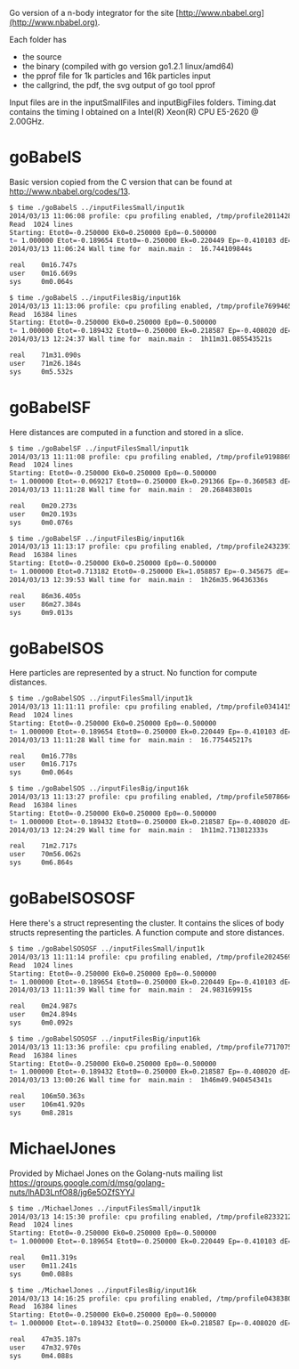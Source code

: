 Go version of a n-body integrator for the site [http://www.nbabel.org](http://www.nbabel.org). 

Each folder has 

* the source
* the binary (compiled with go version go1.2.1 linux/amd64)
* the pprof file for 1k particles and 16k particles input
* the callgrind, the pdf, the svg output of go tool pprof

Input files are in the inputSmallFiles and inputBigFiles folders.
Timing.dat contains the timing I obtained on a Intel(R) Xeon(R) CPU E5-2620 @ 2.00GHz.

goBabelS
========

Basic version copied from the C version
that can be found at http://www.nbabel.org/codes/13.

````bash
$ time ./goBabelS ../inputFilesSmall/input1k 
2014/03/13 11:06:08 profile: cpu profiling enabled, /tmp/profile201142823/cpu.pprof
Read  1024 lines
Starting: Etot0=-0.250000 Ek0=0.250000 Ep0=-0.500000
t= 1.000000 Etot=-0.189654 Etot0=-0.250000 Ek=0.220449 Ep=-0.410103 dE=-0.241383
2014/03/13 11:06:24 Wall time for  main.main :  16.744109844s

real    0m16.747s
user    0m16.669s
sys     0m0.064s

$ time ./goBabelS ../inputFilesBig/input16k 
2014/03/13 11:13:06 profile: cpu profiling enabled, /tmp/profile769946569/cpu.pprof
Read  16384 lines
Starting: Etot0=-0.250000 Ek0=0.250000 Ep0=-0.500000
t= 1.000000 Etot=-0.189432 Etot0=-0.250000 Ek=0.218587 Ep=-0.408020 dE=-0.242270
2014/03/13 12:24:37 Wall time for  main.main :  1h11m31.085543521s

real    71m31.090s
user    71m26.184s
sys     0m5.532s
````

goBabelSF
=========

Here distances are computed in a function and stored in a slice.

````bash
$ time ./goBabelSF ../inputFilesSmall/input1k
2014/03/13 11:11:08 profile: cpu profiling enabled, /tmp/profile919886927/cpu.pprof
Read  1024 lines
Starting: Etot0=-0.250000 Ek0=0.250000 Ep0=-0.500000
t= 1.000000 Etot=-0.069217 Etot0=-0.250000 Ek=0.291366 Ep=-0.360583 dE=-0.723132
2014/03/13 11:11:28 Wall time for  main.main :  20.268483801s

real    0m20.273s
user    0m20.193s
sys     0m0.076s

$ time ./goBabelSF ../inputFilesBig/input16k 
2014/03/13 11:13:17 profile: cpu profiling enabled, /tmp/profile243239193/cpu.pprof
Read  16384 lines
Starting: Etot0=-0.250000 Ek0=0.250000 Ep0=-0.500000
t= 1.000000 Etot=0.713182 Etot0=-0.250000 Ek=1.058857 Ep=-0.345675 dE=-3.8527273
2014/03/13 12:39:53 Wall time for  main.main :  1h26m35.96436336s

real    86m36.405s
user    86m27.384s
sys     0m9.013s
````

goBabelSOS
==========

Here particles are represented by a struct.
No function for compute distances.

````bash
$ time ./goBabelSOS ../inputFilesSmall/input1k
2014/03/13 11:11:11 profile: cpu profiling enabled, /tmp/profile034141521/cpu.pprof
Read  1024 lines
Starting: Etot0=-0.250000 Ek0=0.250000 Ep0=-0.500000
t= 1.000000 Etot=-0.189654 Etot0=-0.250000 Ek=0.220449 Ep=-0.410103 dE=-0.241383
2014/03/13 11:11:28 Wall time for  main.main :  16.775445217s

real    0m16.778s
user    0m16.717s
sys     0m0.064s

$ time ./goBabelSOS ../inputFilesBig/input16k 
2014/03/13 11:13:27 profile: cpu profiling enabled, /tmp/profile507866436/cpu.pprof
Read  16384 lines
Starting: Etot0=-0.250000 Ek0=0.250000 Ep0=-0.500000
t= 1.000000 Etot=-0.189432 Etot0=-0.250000 Ek=0.218587 Ep=-0.408020 dE=-0.242270
2014/03/13 12:24:29 Wall time for  main.main :  1h11m2.713812333s

real    71m2.717s
user    70m56.062s
sys     0m6.864s
````

goBabelSOSOSF
=============

Here there's a struct representing the cluster. It contains the slices of body
structs representing the particles.
A function compute and store distances.

````bash
$ time ./goBabelSOSOSF ../inputFilesSmall/input1k
2014/03/13 11:11:14 profile: cpu profiling enabled, /tmp/profile202456972/cpu.pprof
Read  1024 lines
Starting: Etot0=-0.250000 Ek0=0.250000 Ep0=-0.500000
t= 1.000000 Etot=-0.189654 Etot0=-0.250000 Ek=0.220449 Ep=-0.410103 dE=-0.241383
2014/03/13 11:11:39 Wall time for  main.main :  24.983169915s

real    0m24.987s
user    0m24.894s
sys     0m0.092s

$ time ./goBabelSOSOSF ../inputFilesBig/input16k 
2014/03/13 11:13:36 profile: cpu profiling enabled, /tmp/profile771707555/cpu.pprof
Read  16384 lines
Starting: Etot0=-0.250000 Ek0=0.250000 Ep0=-0.500000
t= 1.000000 Etot=-0.189432 Etot0=-0.250000 Ek=0.218587 Ep=-0.408020 dE=-0.242270
2014/03/13 13:00:26 Wall time for  main.main :  1h46m49.940454341s

real    106m50.363s
user    106m41.920s
sys     0m8.281s
````

MichaelJones
============

Provided by Michael Jones on the Golang-nuts mailing list
https://groups.google.com/d/msg/golang-nuts/lhAD3LnfO88/jg6e5OZfSYYJ

````bash
$ time ./MichaelJones ../inputFilesSmall/input1k 
2014/03/13 14:15:30 profile: cpu profiling enabled, /tmp/profile823321229/cpu.pprof
Read  1024 lines
Starting: Etot0=-0.250000 Ek0=0.250000 Ep0=-0.500000
t= 1.000000 Etot=-0.189654 Etot0=-0.250000 Ek=0.220449 Ep=-0.410103 dE=-0.241383

real    0m11.319s
user    0m11.241s
sys     0m0.088s

$ time ./MichaelJones ../inputFilesBig/input16k 
2014/03/13 14:16:25 profile: cpu profiling enabled, /tmp/profile043838095/cpu.pprof
Read  16384 lines
Starting: Etot0=-0.250000 Ek0=0.250000 Ep0=-0.500000
t= 1.000000 Etot=-0.189432 Etot0=-0.250000 Ek=0.218587 Ep=-0.408020 dE=-0.242270

real    47m35.187s                                                                                                                   
user    47m32.970s                                                                                                                   
sys     0m4.088s
````












